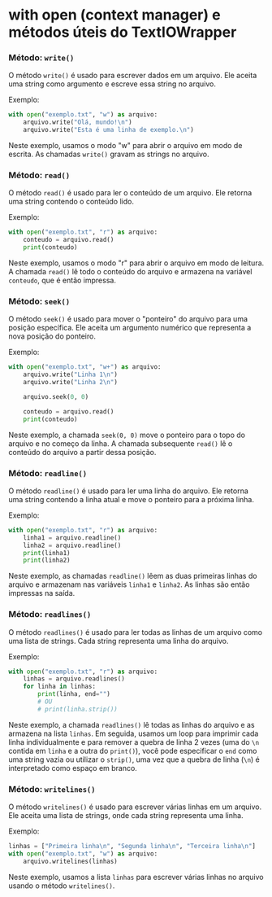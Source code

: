 # with open (context manager) e métodos úteis do TextIOWrapper

### **Método: `write()`**

O método `write()` é usado para escrever dados em um arquivo. Ele aceita uma string como argumento e escreve essa string no arquivo.

Exemplo:

```python
with open("exemplo.txt", "w") as arquivo:
    arquivo.write("Olá, mundo!\n")
    arquivo.write("Esta é uma linha de exemplo.\n")
```

Neste exemplo, usamos o modo "w" para abrir o arquivo em modo de escrita. As chamadas `write()` gravam as strings no arquivo.

### **Método: `read()`**

O método `read()` é usado para ler o conteúdo de um arquivo. Ele retorna uma string contendo o conteúdo lido.

Exemplo:

```python
with open("exemplo.txt", "r") as arquivo:
    conteudo = arquivo.read()
    print(conteudo)
```

Neste exemplo, usamos o modo "r" para abrir o arquivo em modo de leitura. A chamada `read()` lê todo o conteúdo do arquivo e armazena na variável `conteudo`, que é então impressa.

### **Método: `seek()`**

O método `seek()` é usado para mover o "ponteiro" do arquivo para uma posição específica. Ele aceita um argumento numérico que representa a nova posição do ponteiro.

Exemplo:

```python
with open("exemplo.txt", "w+") as arquivo:
    arquivo.write("Linha 1\n")
    arquivo.write("Linha 2\n")

    arquivo.seek(0, 0)

    conteudo = arquivo.read()
    print(conteudo)
```

Neste exemplo, a chamada `seek(0, 0)` move o ponteiro para o topo do arquivo e no começo da linha. A chamada subsequente `read()` lê o conteúdo do arquivo a partir dessa posição.

### **Método: `readline()`**

O método `readline()` é usado para ler uma linha do arquivo. Ele retorna uma string contendo a linha atual e move o ponteiro para a próxima linha.

Exemplo:

```python
with open("exemplo.txt", "r") as arquivo:
    linha1 = arquivo.readline()
    linha2 = arquivo.readline()
    print(linha1)
    print(linha2)
```

Neste exemplo, as chamadas `readline()` lêem as duas primeiras linhas do arquivo e armazenam nas variáveis `linha1` e `linha2`. As linhas são então impressas na saída.

### **Método: `readlines()`**

O método `readlines()` é usado para ler todas as linhas de um arquivo como uma lista de strings. Cada string representa uma linha do arquivo.

Exemplo:

```python
with open("exemplo.txt", "r") as arquivo:
    linhas = arquivo.readlines()
    for linha in linhas:
        print(linha, end="")
        # OU
        # print(linha.strip())
```

Neste exemplo, a chamada `readlines()` lê todas as linhas do arquivo e as armazena na lista `linhas`. Em seguida, usamos um loop para imprimir cada linha individualmente e para remover a quebra de linha 2 vezes (uma do `\n` contida em `linha` e a outra do `print()`), você pode especificar o `end` como uma string vazia ou utilizar o `strip()`, uma vez que a quebra de linha (`\n`) é interpretado como espaço em branco.

### **Método: `writelines()`**

O método `writelines()` é usado para escrever várias linhas em um arquivo. Ele aceita uma lista de strings, onde cada string representa uma linha.

Exemplo:

```python
linhas = ["Primeira linha\n", "Segunda linha\n", "Terceira linha\n"]
with open("exemplo.txt", "w") as arquivo:
    arquivo.writelines(linhas)
```

Neste exemplo, usamos a lista `linhas` para escrever várias linhas no arquivo usando o método `writelines()`.
